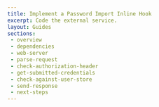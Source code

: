 ```yaml
---
title: Implement a Password Import Inline Hook
excerpt: Code the external service.
layout: Guides
sections:
 - overview
 - dependencies
 - web-server
 - parse-request
 - check-authorization-header
 - get-submitted-credentials
 - check-against-user-store
 - send-response
 - next-steps
---
```


